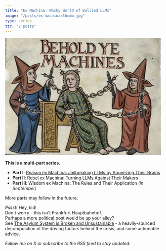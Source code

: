 ```yaml
---
title: "Ex Machina: Wacky World of Bullied LLMs"
image: "/posts/ex-machina/thumb.jpg"
type: series
ttr: "2 posts"
---
```


![Behold ye machines](behold-ye-machines.jpg)

**This is a multi-part series.**
- **Part I**: [Reason ex Machina: Jailbreaking LLMs by Squeezing Their Brains](reason/)
- **Part II**: [Rebel ex Machina: Turning LLMs Against Their Makers](rebel/)
- **Part III**: Wisdom ex Machina: The Rules and Their Application *(in September)*

More parts may follow in the future.

*Pssst!* Hey, kid!\
Don't worry - this isn't Frankfurt Hauptbahnhof.\
Perhaps a more political post would be up your alley?\
See [The Asylum System is Broken and Unsustainable](/posts/asylum-system-is-broken/) - a heavily-sourced decomposition of the driving factors behind the crisis, and some actionable advice.

*Follow me on X or subscribe to the RSS feed to stay updated.*
